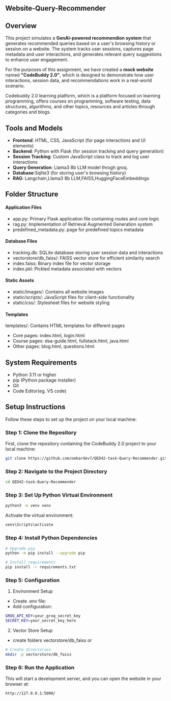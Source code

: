 ## Website-Query-Recommender
## Overview

This project simulates a **GenAI-powered recommendion system** that generates recommended queries based on a user's browsing history or session on a website. The system tracks user sessions, captures page metadata and user interactions, and generates relevant query suggestions to enhance user engagement. 

For the purposes of this assignment, we have created a **mock website** named **"CodeBuddy 2.0"**, which is designed to demonstrate how user interactions, session data, and recommendations work in a real-world scenario.

Codebuddy 2.0 learning platform, which is a platform focused on learning programming, offers courses on programming, software testing, data structures, algorithms, and other topics, resources and articles through categories and blogs.

## Tools and Models

- **Frontend**: HTML, CSS, JavaScript (for page interactions and UI elements)
- **Backend**: Python with Flask (for session tracking and query generation)
- **Session Tracking**: Custom JavaScript class to track and log user interactions
- **Query Generation**: Llama3 8b LLM model throgh groq.
- **Database**:Sqlite3 (for storing user's browsing history)
- **RAG**: Langchain,Llama3 8b LLM,FAISS,HuggingFaceEmbeddings

## Folder Structure

#### Application Files

- app.py: Primary Flask application file containing routes and core logic
- rag.py: Implementation of Retrieval Augmented Generation system
- predefined_metadata.py: page for predefined topics metadata 

#### Database Files

- tracking.db: SQLite database storing user session data and interactions
- vectorstore/db_faiss/: FAISS vector store for efficient similarity search
- index.faiss: Binary index file for vector storage
- index.pkl: Pickled metadata associated with vectors


#### Static Assets

- static/images/: Contains all website images
- static/scripts/: JavaScript files for client-side functionality
- static/css/: Stylesheet files for website styling

#### Templates
templates/: Contains HTML templates for different pages

- Core pages: index.html, login.html
- Course pages: dsa-guide.html, fullstack.html, java.html
- Other pages: blog.html, questions.html

## System Requirements

- Python 3.11 or higher
- pip (Python package installer)
- Git
- Code Editor(eg. VS code)

## Setup Instructions
Follow these steps to set up the project on your local machine:

### Step 1: Clone the Repository

First, clone the repository containing the CodeBuddy 2.0 project to your local machine:

```bash
git clone https://github.com/omkardev7/QED42-task-Query-Recommender.git
```
### Step 2: Navigate to the Project Directory
```bash
cd QED42-task-Query-Recommender
```
### Step 3: Set Up Python Virtual Environment
```bash
python3 -m venv venv
```
Activate the virtual environment:
```bash
venv\Scripts\activate
```

### Step 4: Install Python Dependencies
```bash
# Upgrade pip
python -m pip install --upgrade pip

# Install requirements
pip install -r requirements.txt
```

### Step 5: Configuration
1. Environment Setup
- Create .env file:
- Add configuration:
```bash
GROQ_API_KEY=your_groq_secret_key
SECRET_KEY=your_secret_key_here
```
2. Vector Store Setup
- create folders vectorstore/db_faiss or
 ```bash
# Create directories
mkdir -p vectorstore/db_faiss
```
### Step 6: Run the Application
This will start a development server, and you can open the website in your browser at:
 ```bash
http://127.0.0.1:5000/
```
